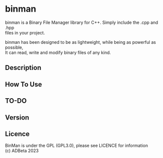 # binman
binman is a Binary File Manager library for C++. Simply include the .cpp and .hpp  
files in your project.  

binman has been designed to be as lightweight, while being as powerful as possible,  
It can read, write and modify binary files of any kind.

## Description

## How To Use

## TO-DO 

## Version

## Licence
BinMan is under the GPL (GPL3.0), please see LICENCE for information  
(c) ADBeta 2023
